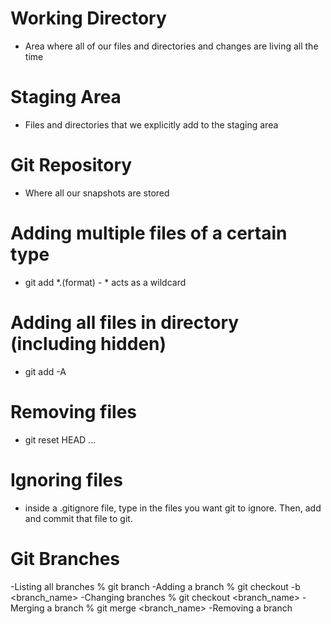 # Working Directory
- Area where all of our files and directories and changes are living all the time

# Staging Area
- Files and directories that we explicitly add to the staging area

# Git Repository
- Where all our snapshots are stored

# Adding multiple files of a certain type
- git add *.(format) - * acts as a wildcard

# Adding all files in directory (including hidden)
- git add -A

# Removing files
- git reset HEAD <file>...

# Ignoring files
- inside a .gitignore file, type in the files you want git to ignore. Then, add and commit that file to git.

# Git Branches

-Listing all branches
% git branch
-Adding a branch
% git checkout -b <branch_name>
-Changing branches
% git checkout <branch_name>
-Merging a branch
% git merge <branch_name>
-Removing a branch